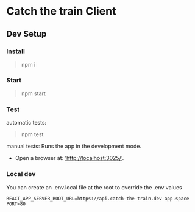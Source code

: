 # Catch the train Client

## Dev Setup

### Install

> npm i

### Start

> npm start

### Test

automatic tests:

> npm test

manual tests:
Runs the app in the development mode.

- Open a browser at: ['http://localhost:3025/']('http://localhost:3025/').

### Local dev

You can create an .env.local file at the root to override the .env values

```env
REACT_APP_SERVER_ROOT_URL=https://api.catch-the-train.dev-app.space
PORT=80
```
